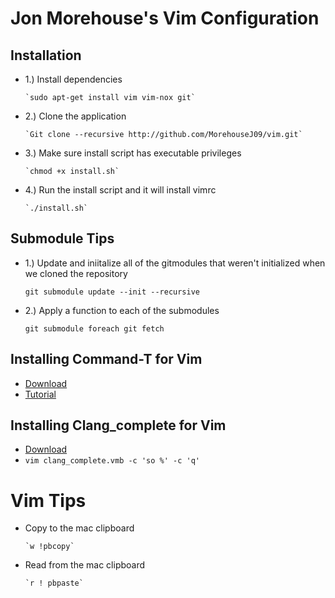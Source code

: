 Jon Morehouse's Vim Configuration
=

Installation
-

-	1.) Install dependencies
		
		`sudo apt-get install vim vim-nox git`
	
-	2.) Clone the application 
		
		`Git clone --recursive http://github.com/MorehouseJ09/vim.git`

-	3.) Make sure install script has executable privileges

		`chmod +x install.sh`

-	4.) Run the install script and it will install vimrc
	
		`./install.sh`
	

Submodule Tips
-

-	1.) Update and iniitalize all of the gitmodules that weren't initialized when we cloned the repository

	`git submodule update --init --recursive`

-	2.) Apply a function to each of the submodules

	`git submodule foreach git fetch`


Installing Command-T for Vim
-

-	[Download](https://wincent.com/products/command-t)
-	[Tutorial](http://sjk.ankeborg.nu/2012/12/29/how-to-install-command-t-for-vim-on-mac-os-x.html)

Installing Clang_complete for Vim
-

-	[Download](http://www.vim.org/scripts/download_script.php?src_id=19588)
-	`vim clang_complete.vmb -c 'so %' -c 'q'`

Vim Tips
=

-	Copy to the mac clipboard

		`w !pbcopy`

-	Read from the mac clipboard

		`r ! pbpaste`

